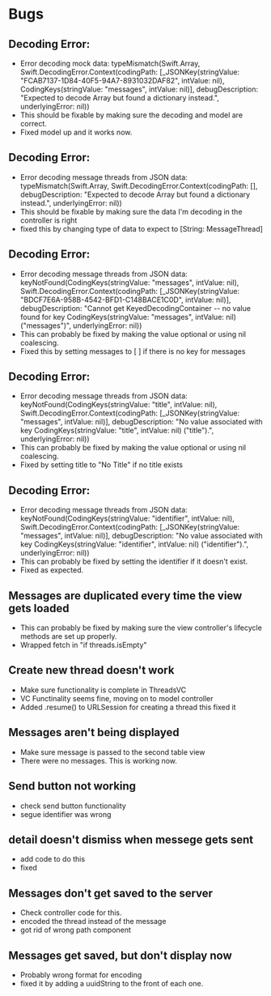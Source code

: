 #  Bugs

## Decoding Error: 
- Error decoding mock data: typeMismatch(Swift.Array<Any>, Swift.DecodingError.Context(codingPath: [_JSONKey(stringValue: "FCAB7137-1D84-40F5-94A7-8931032DAF82", intValue: nil), CodingKeys(stringValue: "messages", intValue: nil)], debugDescription: "Expected to decode Array<Any> but found a dictionary instead.", underlyingError: nil))
- This should be fixable by making sure the decoding and model are correct.
- Fixed model up and it works now.

## Decoding Error: 
- Error decoding message threads from JSON data: typeMismatch(Swift.Array<Any>, Swift.DecodingError.Context(codingPath: [], debugDescription: "Expected to decode Array<Any> but found a dictionary instead.", underlyingError: nil))
- This should be fixable by making sure the data I'm decoding in the controller is right
- fixed this by changing type of data to expect to [String: MessageThread]

## Decoding Error:
- Error decoding message threads from JSON data: keyNotFound(CodingKeys(stringValue: "messages", intValue: nil), Swift.DecodingError.Context(codingPath: [_JSONKey(stringValue: "BDCF7E6A-958B-4542-BFD1-C148BACE1C0D", intValue: nil)], debugDescription: "Cannot get KeyedDecodingContainer<GenericCodingKeys> -- no value found for key CodingKeys(stringValue: \"messages\", intValue: nil) (\"messages\")", underlyingError: nil))
- This can probably be fixed by making the value optional or using nil coalescing.
- Fixed this by setting messages to [ ] if there is no key for messages 

## Decoding Error:
- Error decoding message threads from JSON data: keyNotFound(CodingKeys(stringValue: "title", intValue: nil), Swift.DecodingError.Context(codingPath: [_JSONKey(stringValue: "messages", intValue: nil)], debugDescription: "No value associated with key CodingKeys(stringValue: \"title\", intValue: nil) (\"title\").", underlyingError: nil))
- This can probably be fixed by making the value optional or using nil coalescing.
- Fixed by setting title to "No Title" if no title exists

## Decoding Error: 
- Error decoding message threads from JSON data: keyNotFound(CodingKeys(stringValue: "identifier", intValue: nil), Swift.DecodingError.Context(codingPath: [_JSONKey(stringValue: "messages", intValue: nil)], debugDescription: "No value associated with key CodingKeys(stringValue: \"identifier\", intValue: nil) (\"identifier\").", underlyingError: nil))
- This can probably be fixed by setting the identifier if it doesn't exist.
- Fixed as expected.

## Messages are duplicated every time the view gets loaded
- This can probably be fixed by making sure the view controller's lifecycle methods are set up properly.
- Wrapped fetch in "if threads.isEmpty" 

## Create new thread doesn't work
- Make sure functionality is complete in ThreadsVC
- VC Functinality seems fine, moving on to model controller
- Added .resume() to URLSession for creating a thread this fixed it

## Messages aren't being displayed
- Make sure message is passed to the second table view
- There were no messages. This is working now.

## Send button not working
- check send button functionality
- segue identifier was wrong

## detail doesn't dismiss when messege gets sent
- add code to do this
- fixed

## Messages don't get saved to the server
- Check controller code for this.
- encoded the thread instead of the message
- got rid of wrong path component

## Messages get saved, but don't display now
- Probably wrong format for encoding
- fixed it by adding a uuidString to the front of each one.

